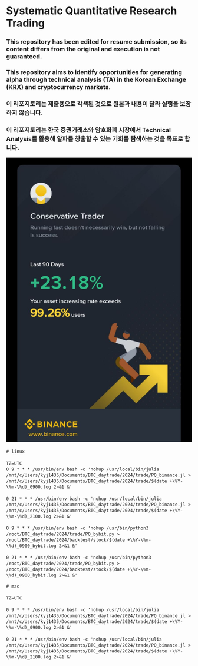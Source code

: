 # Systematic Quantitative Research Trading

### This repository has been edited for resume submission, so its content differs from the original and execution is not guaranteed.
### This repository aims to identify opportunities for generating alpha through technical analysis (TA) in the Korean Exchange (KRX) and cryptocurrency markets.
### 이 리포지토리는 제출용으로 각색된 것으로 원본과 내용이 달라 실행을 보장하지 않습니다.
### 이 리포지토리는 한국 증권거래소와 암호화폐 시장에서 Technical Analysis를 활용해 알파를 창출할 수 있는 기회를 탐색하는 것을 목표로 합니다.

![pnl](img/pnl.jpg)

```
# linux

TZ=UTC
0 9 * * * /usr/bin/env bash -c 'nohup /usr/local/bin/julia /mnt/c/Users/kyj1435/Documents/BTC_daytrade/2024/trade/PQ_binance.jl > /mnt/c/Users/kyj1435/Documents/BTC_daytrade/2024/trade/$(date +\%Y-\%m-\%d)_0900.log 2>&1 &'

0 21 * * * /usr/bin/env bash -c 'nohup /usr/local/bin/julia /mnt/c/Users/kyj1435/Documents/BTC_daytrade/2024/trade/PQ_binance.jl > /mnt/c/Users/kyj1435/Documents/BTC_daytrade/2024/trade/$(date +\%Y-\%m-\%d)_2100.log 2>&1 &'

0 9 * * * /usr/bin/env bash -c 'nohup /usr/bin/python3 /root/BTC_daytrade/2024/trade/PQ_bybit.py > /root/BTC_daytrade/2024/backtest/stock/$(date +\%Y-\%m-\%d)_0900_bybit.log 2>&1 &'

0 21 * * * /usr/bin/env bash -c 'nohup /usr/bin/python3 /root/BTC_daytrade/2024/trade/PQ_bybit.py > /root/BTC_daytrade/2024/backtest/stock/$(date +\%Y-\%m-\%d)_0900_bybit.log 2>&1 &'

```

```
# mac

TZ=UTC

0 9 * * * /usr/bin/env bash -c 'nohup /usr/local/bin/julia /mnt/c/Users/kyj1435/Documents/BTC_daytrade/2024/trade/PQ_binance.jl > /mnt/c/Users/kyj1435/Documents/BTC_daytrade/2024/trade/$(date +\%Y-\%m-\%d)_0900.log 2>&1 &'

0 21 * * * /usr/bin/env bash -c 'nohup /usr/local/bin/julia /mnt/c/Users/kyj1435/Documents/BTC_daytrade/2024/trade/PQ_binance.jl > /mnt/c/Users/kyj1435/Documents/BTC_daytrade/2024/trade/$(date +\%Y-\%m-\%d)_2100.log 2>&1 &'

```
